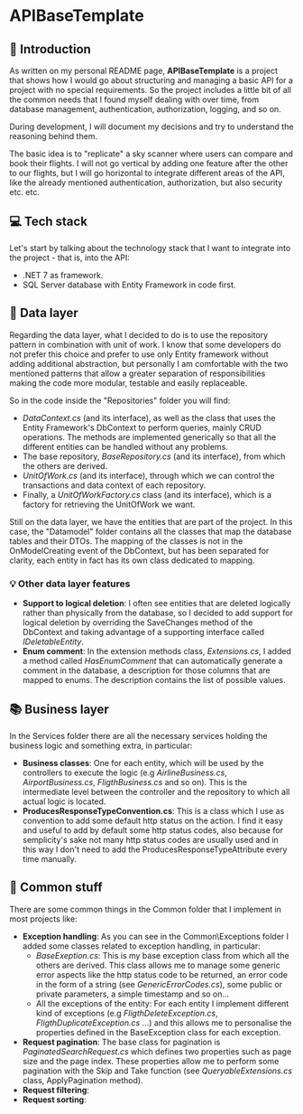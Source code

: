 # APIBaseTemplate
## :book: Introduction
As written on my personal README page, **APIBaseTemplate** is a project that shows how I would go about structuring and managing a basic API for a project with no special requirements. So the project includes a little bit of all the common needs that I found myself dealing with over time, from database management, authentication, authorization, logging, and so on.

During development, I will document my decisions and try to understand the reasoning behind them.

The basic idea is to "replicate" a sky scanner where users can compare and book their flights. I will not go vertical by adding one feature after the other to our flights, but I will go horizontal to integrate different areas of the API, like the already mentioned authentication, authorization, but also security etc. etc.

## :computer: Tech stack
Let's start by talking about the technology stack that I want to integrate into the project - that is, into the API:
- .NET 7 as framework.
- SQL Server database with Entity Framework in code first.

## :notebook_with_decorative_cover: Data layer
Regarding the data layer, what I decided to do is to use the repository pattern in combination with unit of work. I know that some developers do not prefer this choice and prefer to use only Entity framework without adding additional abstraction, but personally I am comfortable with the two mentioned patterns that allow a greater separation of responsibilities making the code more modular, testable and easily replaceable.

So in the code inside the "Repositories" folder you will find:
- *DataContext.cs* (and its interface), as well as the class that uses the Entity Framework's DbContext to perform queries, mainly CRUD operations. The methods are implemented generically so that all the different entities can be handled without any problems.
- The base repository, *BaseRepository.cs* (and its interface), from which the others are derived.
- *UnitOfWork.cs* (and its interface), through which we can control the transactions and data context of each repository.
- Finally, a *UnitOfWorkFactory.cs* class (and its interface), which is a factory for retrieving the UnitOfWork we want.

Still on the data layer, we have the entities that are part of the project. In this case, the "Datamodel" folder contains all the classes that map the database tables and their DTOs. The mapping of the classes is not in the OnModelCreating event of the DbContext, but has been separated for clarity, each entity in fact has its own class dedicated to mapping.

### :bulb: Other data layer features
- **Support to logical deletion**: I often see entities that are deleted logically rather than physically from the database, so I decided to add support for logical deletion by overriding the SaveChanges method of the DbContext and taking advantage of a supporting interface called *IDeletableEntity*.
- **Enum comment**: In the extension methods class, *Extensions.cs*, I added a method called *HasEnumComment* that can automatically generate a comment in the database, a description for those columns that are mapped to enums. The description contains the list of possible values.

## :books: Business layer
In the Services folder there are all the necessary services holding the business logic and something extra, in particular:
- **Business classes**: One for each entity, which will be used by the controllers to execute the logic (e.g *AirlineBusiness.cs*, *AirportBusiness.cs*, *FligthBusiness.cs* and so on). This is the intermediate level between the controller and the repository to which all actual logic is located.
- **ProducesResponseTypeConvention.cs**: This is a class which I use as convention to add some default http status on the action. I find it easy and useful to add by default some http status codes, also because for semplicity's sake not many http status codes are usually used and in this way I don't need to add the ProducesResponseTypeAttribute every time manually.

## :ghost: Common stuff
There are some common things in the Common folder that I implement in most projects like:
- **Exception handling**: As you can see in the Common\Exceptions folder I added some classes related to exception handling, in particular:
  - *BaseExeption.cs*: This is my base exception class from which all the others are derived. This class allows me to manage some generic error aspects like the http status code to be returned, an error code in the form of a string (see *GenericErrorCodes.cs*), some public or private parameters, a simple timestamp and so on...
  - All the exceptions of the entity: For each entity I implement different kind of exceptions (e.g *FligthDeleteException.cs*, *FligthDuplicateException.cs* ...) and this allows me to personalise the properties defined in the BaseException class for each exception.
- **Request pagination**: The base class for pagination is *PaginatedSearchRequest.cs* which defines two properties such as page size and the page index. These properties allow me to perform some pagination with the Skip and Take function (see *QueryableExtensions.cs* class, ApplyPagination method).
- **Request filtering**:
- **Request sorting**:
